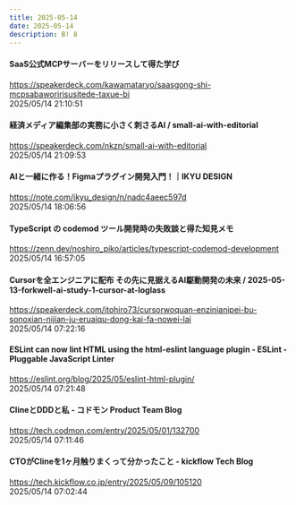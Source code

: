 ```yaml
---
title: 2025-05-14
date: 2025-05-14
description: B! 8
---
```


#### SaaS公式MCPサーバーをリリースして得た学び
https://speakerdeck.com/kawamataryo/saasgong-shi-mcpsabaworirisusitede-taxue-bi<br>
2025/05/14 21:10:51<br>


#### 経済メディア編集部の実務に小さく刺さるAI / small-ai-with-editorial
https://speakerdeck.com/nkzn/small-ai-with-editorial<br>
2025/05/14 21:09:53<br>


#### AIと一緒に作る！Figmaプラグイン開発入門！｜IKYU DESIGN
https://note.com/ikyu_design/n/nadc4aeec597d<br>
2025/05/14 18:06:56<br>


#### TypeScript の codemod ツール開発時の失敗談と得た知見メモ
https://zenn.dev/noshiro_piko/articles/typescript-codemod-development<br>
2025/05/14 16:57:05<br>


#### Cursorを全エンジニアに配布 その先に見据えるAI駆動開発の未来 / 2025-05-13-forkwell-ai-study-1-cursor-at-loglass
https://speakerdeck.com/itohiro73/cursorwoquan-enzinianipei-bu-sonoxian-nijian-ju-eruaiqu-dong-kai-fa-nowei-lai<br>
2025/05/14 07:22:16<br>


#### ESLint can now lint HTML using the html-eslint language plugin - ESLint - Pluggable JavaScript Linter
https://eslint.org/blog/2025/05/eslint-html-plugin/<br>
2025/05/14 07:21:48<br>


#### ClineとDDDと私 - コドモン Product Team Blog
https://tech.codmon.com/entry/2025/05/01/132700<br>
2025/05/14 07:11:46<br>


#### CTOがClineを1ヶ月触りまくって分かったこと - kickflow Tech Blog
https://tech.kickflow.co.jp/entry/2025/05/09/105120<br>
2025/05/14 07:02:44<br>


